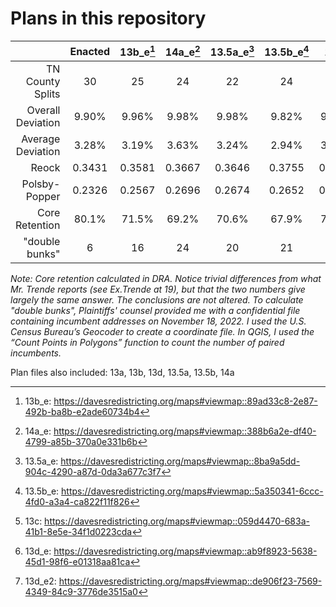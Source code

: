 # Plans in this repository


|                   | Enacted | 13b_e[^9] | 14a_e[^10] | 13.5a_e[^11] | 13.5b_e[^12] | 13c[^13] | 13d_e[^15]| 13d_e2[^16] |
|------------------:|:-------:|:---------:|:----------:|:------------:|:------------:|:--------:|:---------:|:-----------:|
|  TN County Splits |    30   |     25    |     24     |      22      |      24      |    24    |     24    |      24     |
| Overall Deviation |  9.90%  |   9.96%   |    9.98%   |     9.98%    |     9.82%    |   9.96%  |   9.89%   |    9.89%    |
| Average Deviation |  3.28%  |   3.19%   |    3.63%   |     3.24%    |     2.94%    |   3.07%  |   3.16%   |    3.16%    |
|             Reock |  0.3431 |   0.3581  |   0.3667   |    0.3646    |    0.3755    |  0.3565  |   0.3445  |    0.3445   |
|     Polsby-Popper |  0.2326 |   0.2567  |   0.2696   |    0.2674    |    0.2652    |  0.2543  |   0.2433  |    0.2434   |
|    Core Retention |  80.1%  |   71.5%   |    69.2%   |     70.6%    |     67.9%    |   73.7%  |    80.1%  |    80.1%    |
|    "double bunks" |    6    |     16    |     24     |      20      |      21      |    15    |      6    |       6     |
_Note: Core retention calculated in DRA. Notice trivial differences from what Mr. Trende reports (see Ex.Trende at 19), but that the two numbers give largely the same answer. The conclusions are not altered. To calculate "double bunks", Plaintiffs' counsel provided me with a confidential file containing incumbent addresses on November 18, 2022. I used the U.S. Census Bureau’s Geocoder to create a coordinate file. In QGIS, I used the “Count Points in Polygons” function to count the number of paired incumbents._

[^9]: 13b_e: https://davesredistricting.org/maps#viewmap::89ad33c8-2e87-492b-ba8b-e2ade60734b4
[^10]: 14a_e: https://davesredistricting.org/maps#viewmap::388b6a2e-df40-4799-a85b-370a0e331b6b 
[^11]: 13.5a_e: https://davesredistricting.org/maps#viewmap::8ba9a5dd-904c-4290-a87d-0da3a677c3f7 
[^12]: 13.5b_e: https://davesredistricting.org/maps#viewmap::5a350341-6ccc-4fd0-a3a4-ca822f11f826
[^13]: 13c: https://davesredistricting.org/maps#viewmap::059d4470-683a-41b1-8e5e-34f1d0223cda
[^15]: 13d_e: https://davesredistricting.org/maps#viewmap::ab9f8923-5638-45d1-98f6-e01318aa81ca
[^16]: 13d_e2: https://davesredistricting.org/maps#viewmap::de906f23-7569-4349-84c9-3776de3515a0


Plan files also included: 13a, 13b, 13d, 13.5a, 13.5b, 14a
